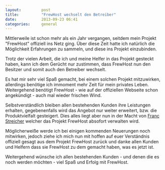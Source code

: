 ```yaml
---
layout:         post
title:          "FrewHost wechselt den Betreiber"
date:           2013-09-23 06:41
categories:     general
---
```


Mittlerweile ist schon mehr als ein Jahr vergangen, seitdem mein Projekt "FrewHost" offiziell ins Netz ging. Über diese Zeit hatte ich natürlich die Möglichkeit Erfahrungen zu sammeln, und diese ins Projekt einzubinden.

Trotz der vielen Arbeit, die ich und meine Helfer in das Projekt gesteckt haben, kann ich dem Gerücht nur zustimmen, dass FrewHost nun den Besitzer und somit auch den Betreiber wechselt.

Es hat mir sehr viel Spaß gemacht, bei einem solchen Projekt mitzuwirken, allerdings benötige ich immoment mehr Zeit für mein privates Leben. Weitergehend benötigt FrewHost - wie auf der offiziellen Webseite schon angekündigt - auch mal wieder frischen Wind.

Selbstverständlich bleiben allen bestehenden Kunden ihre Leistungen erhalten, gegebenenfalls wird das Angebot nur weiter erweitert, bzw. die Produktvielfalt gesteigert. Dies alles liegt aber nun in der Macht von [Franc Streicher][1] welcher das Projekt FrewHost absofort verwalten wird.

Möglicherweiße werde ich bei einigen kommenden Neuerungen noch mitwirken, jedoch ziehe ich mich nun mit hoffen auf euer Verständnis offiziell gesagt aus dem Projekt FrewHost zurück und danke allen Kunden und Helfern dass sie FrewHost zu dem gemacht haben, was es jetzt ist.

Weitergehend wünsche ich allen bestehenden Kunden - und denen die es noch werden möchten - viel Spaß und Erfolg mit FrewHost.

[1]: mailto:franc@kabelmail.de